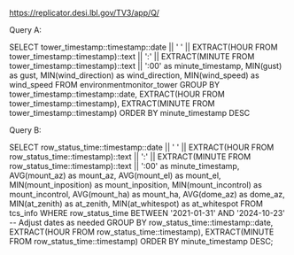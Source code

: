 https://replicator.desi.lbl.gov/TV3/app/Q/

Query A:

SELECT 
    tower_timestamp::timestamp::date || ' ' || 
    EXTRACT(HOUR FROM tower_timestamp::timestamp)::text || ':' ||
    EXTRACT(MINUTE FROM tower_timestamp::timestamp)::text || ':00' as minute_timestamp,
    MIN(gust) as gust,
    MIN(wind_direction) as wind_direction,
    MIN(wind_speed) as wind_speed
FROM environmentmonitor_tower
GROUP BY 
    tower_timestamp::timestamp::date,
    EXTRACT(HOUR FROM tower_timestamp::timestamp),
    EXTRACT(MINUTE FROM tower_timestamp::timestamp)
ORDER BY minute_timestamp DESC

Query B:

SELECT 
    row_status_time::timestamp::date || ' ' || 
    EXTRACT(HOUR FROM row_status_time::timestamp)::text || ':' ||
    EXTRACT(MINUTE FROM row_status_time::timestamp)::text || ':00' as minute_timestamp,
    AVG(mount_az) as mount_az,
    AVG(mount_el) as mount_el,
    MIN(mount_inposition) as mount_inposition,
    MIN(mount_incontrol) as mount_incontrol,
    AVG(mount_ha) as mount_ha,
    AVG(dome_az) as dome_az,
    MIN(at_zenith) as at_zenith,
    MIN(at_whitespot) as at_whitespot
FROM tcs_info
WHERE row_status_time BETWEEN '2021-01-31' AND '2024-10-23'  -- Adjust dates as needed
GROUP BY 
    row_status_time::timestamp::date,
    EXTRACT(HOUR FROM row_status_time::timestamp),
    EXTRACT(MINUTE FROM row_status_time::timestamp)
ORDER BY minute_timestamp DESC;
